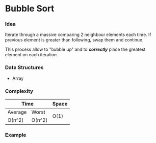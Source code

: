 # Bubble Sort

### Idea

Iterate through a massive comparing 2 neighbour elements each time. If previous element is greater than following, swap them and continue.

This process allow to "bubble up" and to
_**correctly**_ place the greatest element on each iteration.

### Data Structures

- Array

### Complexity

<table>
    <thead>
        <tr>
            <th colspan=2>Time</th>
            <th rowspan=2>Space</th>
        </tr>
    </thead>
    <tbody>
        <tr>
            <td>Average</td>
            <td>Worst</td>
            <td rowspan=2>
                O(1)
            </td>
        </tr>
        <tr>
            <td>O(n^2)</td>
            <td>O(n^2)</td>
        </tr>
    </tbody>
</table>

### Example
